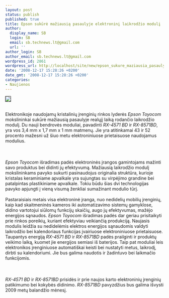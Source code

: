 ```yaml
---
layout: post
status: publish
published: true
title: Epson sukūrė mažiausią pasaulyje elektroninį laikrodžio modulį
author:
  display_name: SB
  login: SB
  email: sb.technews.lt@gmail.com
  url: ''
author_login: SB
author_email: sb.technews.lt@gmail.com
wordpress_id: 2861
wordpress_url: http://localhost/site/new/epson_sukure_maziausia_pasaulyje_elektronini_laikrodzio_moduli/
date: '2008-12-17 15:28:26 +0200'
date_gmt: '2008-12-17 15:28:26 +0200'
categories:
- Naujienos
---
```

<div class="imgright"><img src="http://www.technews.lt/upl/Failai/Epson%20logo.bmp" border="1"></div>
<p><br>Elektronikoje naudojamų kristalinių įrenginių rinkos lyderės <i>Epson Toyocom</i> mokslininkai sukūrė mažiausią pasaulyje realųjį laiką rodančio laikrodžio modulį. Du nauji bendrovės moduliai, pavadinti <i>RX-4571 BD</i> ir <i>RX-8571BD</i>, yra vos 3,4 mm x 1,7 mm x 1 mm matmenų. Jie yra atitinkamai 43 ir 52 procento mažesni už šiuo metu elektroniniuose prietaisuose naudojamus modulius.<br />
<br><br />
<br><i>Epson Toyocom</i> išradimas padės elektroninės įrangos gamintojams mažinti savo produktus bei didinti jų efektyvumą. Mažiausią laikrodžio modulį mokslininkams pavyko sukurti pasinaudojus originalia struktūra, kurioje kristalas keraminiame apvalkale yra sujungtas su virpėjimo grandine bei patalpintas plastikiniame apvalkale. Tokiu būdu šias dvi technologijas pavyko apjungti į vieną visumą ženkliai sumažinant modulio tūrį.<br />
<br>Pastaraisiais metais visa elektroninė įranga, nuo nedidelių mobilių įrenginių, kaip kad skaitmeninės kameros iki automatizavimo sistemų gamyklose, didino vartotojui siūlomų funkcijų skaičių, augo jų efektyvumas, mažėjo energijos sąnaudos. <i>Epson Toyocom</i> išradimas padės dar geriau prisitaikyti prie rinkos poreikių, kuriant efektyviau veikiančią produkciją. Naujasis modulis leidžia su nedidelėmis elektros energijos sąnaudomis valdyti laikrodžio bei kalendoriaus funkcijas įvairiuose elektroniniuose prietaisuose. Taupantys energiją <i>RX-4571 BD</i> ir <i>RX-8571BD</i> padės prailginti ir produktų veikimo laiką, kuomet jie energijos semiasi iš baterijos. Taip pat moduliai leis elektronikos įrenginiuose automatiškai keisti bei nustatyti metus, laikrodį, dirbti su kalendoriumi. Jie bus galima naudotis ir žadintuvo bei laikmačio funkcijomis.<br />
<br><br />
<br><i>RX-4571 BD</i> ir <i>RX-8571BD</i> prisidės ir prie naujos karto elektroninių įrenginių patikimumo bei kokybės didinimo. <i>RX-8571BD</i> pavyzdžius bus galima išvysti 2009 metų balandžio mėnesį.<br />
<br><br />
<br><br />
<br></p>
